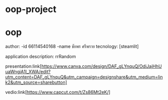 # oop-project
# oop
author:
 -id 66114540168
 -name ชัยพร ศรีพราย
tecnology: [steamlit]

application description: rrRandom

presentation:link[https://www.canva.com/design/DAF_gLYnquQ/OdiJajHhUuaWngjA1I_XWA/edit?utm_content=DAF_gLYnquQ&utm_campaign=designshare&utm_medium=link2&utm_source=sharebutton]

vedio:link[https://www.capcut.com/t/Zs86Mt2eK/]

